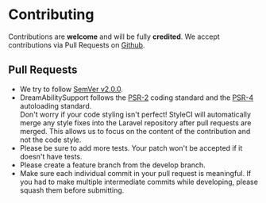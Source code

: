 # Contributing

Contributions are **welcome** and will be fully **credited**. We accept contributions via Pull Requests
on [Github](https://github.com/stepupdream/dream-ability-Support).

## Pull Requests

- We try to follow [SemVer v2.0.0](http://semver.org/).
- DreamAbilitySupport follows
  the [PSR-2](https://github.com/php-fig/fig-standards/blob/master/accepted/PSR-2-coding-style-guide.md) coding standard
  and the [PSR-4](https://github.com/php-fig/fig-standards/blob/master/accepted/PSR-4-autoloader.md) autoloading
  standard.   
  Don't worry if your code styling isn't perfect! StyleCI will automatically merge any style fixes into the Laravel
  repository after pull requests are merged. This allows us to focus on the content of the contribution and not the code
  style.
- Please be sure to add more tests. Your patch won't be accepted if it doesn't have tests.
- Please create a feature branch from the develop branch.
- Make sure each individual commit in your pull request is meaningful. If you had to make multiple intermediate commits
  while developing, please squash them before submitting.
